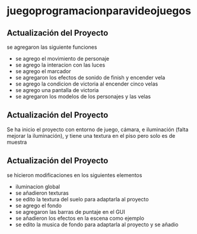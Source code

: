 # juegoprogramacionparavideojuegos
## Actualización del Proyecto
se agregaron las siguiente funciones
* se agrego el movimiento de personaje
* se agrego la interacion con las luces
* se agrego el marcador
* se agregaron los efectos de sonido de finish y encender vela
* se agrego la condicion de victoria al encender cinco velas
* se agrego una pantalla de victoria
* se agregaron los modelos de los personajes y las velas
## Actualización del Proyecto
Se ha inicio el proyecto con entorno de juego, cámara, e iluminación (falta mejorar la iluminación), y tiene una textura en el piso pero solo es de muestra
## Actualización del Proyecto
se hicieron modificaciones en los siguientes elementos
* iluminacion global
* se añadieron texturas
* se edito la textura del suelo para adaptarla al proyecto
* se agrego el fondo
* se agregaron las barras de puntaje en el GUI
* se añadieron los efectos en la escena como ejemplo
* se edito la musica de fondo para adaptarla al proyecto y se añadio
